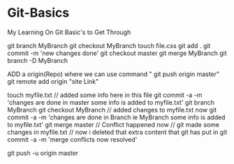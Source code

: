 # Git-Basics
My Learning On Git Basic's to Get Through


 git branch MyBranch
git checkout MyBranch
touch file.css
git add .
git commit -m 'new changes done'
git checkout master
git merge MyBranch
git branch -D MyBranch


ADD a origin(Repo) where we can use command " git push origin master"
git remote add origin "site Link"


touch myfile.txt // added some info here in this file
git commit -a -m 'changes are done in master some info is added to myfile.txt'
git branch MyBranch
git checkout MyBranch
// added changes to myfile.txt now
git commit -a -m 'changes are done in Branch ie MyBranch some info is added to myfile.txt'
git merge master 
// Conflict happened now 
// git made some changes in myfile.txt 
// now i deleted that extra content that git has put in 
git commit -a -m 'merge conflicts now resolved'


git push -u origin master

